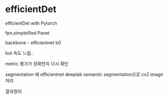 # efficientDet
efficientDet with Pytorch 

fpn,simpleified Panet

backbone - efficientnet b0

but 속도 느림..

metric 평가가 정확한지 다시 확인

segmentation 에 efficientnet
deeplab semantic segmentation으로
cv2 image 처리

결과정리
